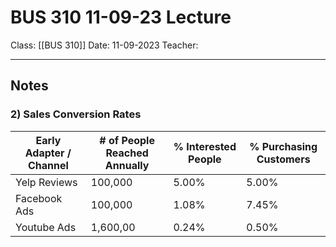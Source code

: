 # BUS 310 11-09-23 Lecture

Class: [[BUS 310]]
Date: 11-09-2023
Teacher:
___
## Notes


### 2) Sales Conversion Rates
| Early Adapter / Channel | \# of People Reached Annually | % Interested People | % Purchasing Customers |
| ----------------------- | ----------------------------- | ------------------- | ---------------------- |
| Yelp Reviews            | 100,000                       | 5.00%               | 5.00%                  |
| Facebook Ads            | 100,000                       | 1.08%               | 7.45%                  |
| Youtube Ads             | 1,600,00                      | 0.24%               | 0.50%                       |


